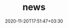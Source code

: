 ---
title: "news"
date: 2020-11-20T17:51:47+03:30
draft: false
headless: true

# all icons by [feathericons.com](https://https://feathericons.com//) are supported
show_news_icons: true
default_news_icon: "file-text"

num_news: 5

news_items:
- text: "GlueFL accepted at MLSys 2023!"
  link: https://mlsys.org/Conferences/2023
  extra_text: "Feb 2022"
  date: 2022-02-17
---
